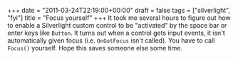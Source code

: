 +++
date = "2011-03-24T22:19:00+00:00"
draft = false
tags = ["silverlight", "fyi"]
title = "Focus yourself"
+++
It took me several hours to figure out how to enable a Silverlight custom control to be "activated" by the space bar or enter keys like `Button`. It turns out when a control gets input events, it isn't automatically given focus (i.e. `OnGotFocus` isn't called). You have to call `Focus()` yourself. Hope this saves someone else some time.
